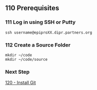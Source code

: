 ## 110 Prerequisites

### 111 Log in using SSH or Putty

```console
ssh username@epiproXX.dipr.partners.org
```

### 112 Create a Source Folder

```console
mkdir ~/code
mkdir ~/code/source
```

### Next Step

[120 - Install Git](https://github.com/sleepepi/sleepepi/tree/master/virtual-machines/120-install-git.md)
